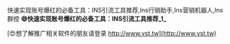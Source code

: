 快速实现账号爆红的必备工具：INS引流工具推荐,Ins行销助手,Ins营销机器人,Ins群控
**😄快速实现账号爆红的必备工具：INS引流工具推荐_1_**

[😍想了解推广相关软件的朋友请登录 http://www.vst.tw](http://www.vst.tw)



